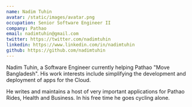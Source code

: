 ```yaml
---
name: Nadim Tuhin
avatar: /static/images/avatar.png
occupation: Senior Software Engineer II
company: Pathao
email: nadimtuhin@gmail.com
twitter: https://twitter.com/nadimtuhin
linkedin: https://www.linkedin.com/in/nadimtuhin
github: https://github.com/nadimtuhin
---
```


Nadim Tuhin, a Software Engineer currently helping Pathao "Move Bangladesh". His work interests include simplifying the development and deployment of apps for the Cloud.

He writes and maintains a host of very important applications for Pathao Rides, Health and Business. In his free time he goes cycling alone.
